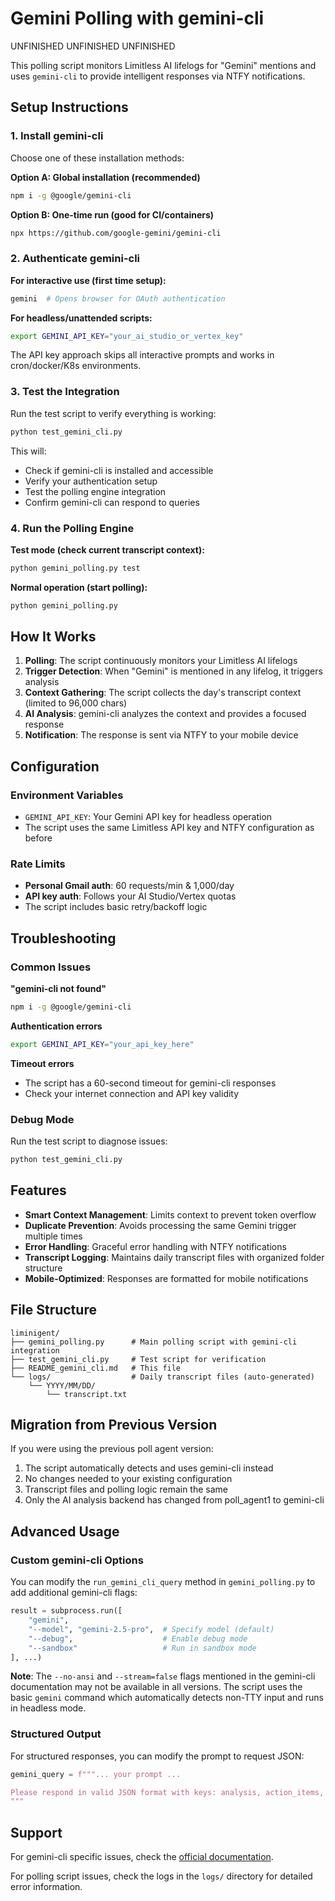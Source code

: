 # Gemini Polling with gemini-cli

UNFINISHED UNFINISHED UNFINISHED

This polling script monitors Limitless AI lifelogs for "Gemini" mentions and uses `gemini-cli` to provide intelligent responses via NTFY notifications.

## Setup Instructions

### 1. Install gemini-cli

Choose one of these installation methods:

**Option A: Global installation (recommended)**
```bash
npm i -g @google/gemini-cli
```

**Option B: One-time run (good for CI/containers)**
```bash
npx https://github.com/google-gemini/gemini-cli
```

### 2. Authenticate gemini-cli

**For interactive use (first time setup):**
```bash
gemini  # Opens browser for OAuth authentication
```

**For headless/unattended scripts:**
```bash
export GEMINI_API_KEY="your_ai_studio_or_vertex_key"
```

The API key approach skips all interactive prompts and works in cron/docker/K8s environments.

### 3. Test the Integration

Run the test script to verify everything is working:

```bash
python test_gemini_cli.py
```

This will:
- Check if gemini-cli is installed and accessible
- Verify your authentication setup
- Test the polling engine integration
- Confirm gemini-cli can respond to queries

### 4. Run the Polling Engine

**Test mode (check current transcript context):**
```bash
python gemini_polling.py test
```

**Normal operation (start polling):**
```bash
python gemini_polling.py
```

## How It Works

1. **Polling**: The script continuously monitors your Limitless AI lifelogs
2. **Trigger Detection**: When "Gemini" is mentioned in any lifelog, it triggers analysis
3. **Context Gathering**: The script collects the day's transcript context (limited to 96,000 chars)
4. **AI Analysis**: gemini-cli analyzes the context and provides a focused response
5. **Notification**: The response is sent via NTFY to your mobile device

## Configuration

### Environment Variables

- `GEMINI_API_KEY`: Your Gemini API key for headless operation
- The script uses the same Limitless API key and NTFY configuration as before

### Rate Limits

- **Personal Gmail auth**: 60 requests/min & 1,000/day
- **API key auth**: Follows your AI Studio/Vertex quotas
- The script includes basic retry/backoff logic

## Troubleshooting

### Common Issues

**"gemini-cli not found"**
```bash
npm i -g @google/gemini-cli
```

**Authentication errors**
```bash
export GEMINI_API_KEY="your_api_key_here"
```

**Timeout errors**
- The script has a 60-second timeout for gemini-cli responses
- Check your internet connection and API key validity

### Debug Mode

Run the test script to diagnose issues:
```bash
python test_gemini_cli.py
```

## Features

- **Smart Context Management**: Limits context to prevent token overflow
- **Duplicate Prevention**: Avoids processing the same Gemini trigger multiple times
- **Error Handling**: Graceful error handling with NTFY notifications
- **Transcript Logging**: Maintains daily transcript files with organized folder structure
- **Mobile-Optimized**: Responses are formatted for mobile notifications

## File Structure

```
liminigent/
├── gemini_polling.py      # Main polling script with gemini-cli integration
├── test_gemini_cli.py     # Test script for verification
├── README_gemini_cli.md   # This file
└── logs/                  # Daily transcript files (auto-generated)
    └── YYYY/MM/DD/
        └── transcript.txt
```

## Migration from Previous Version

If you were using the previous poll agent version:

1. The script automatically detects and uses gemini-cli instead
2. No changes needed to your existing configuration
3. Transcript files and polling logic remain the same
4. Only the AI analysis backend has changed from poll_agent1 to gemini-cli

## Advanced Usage

### Custom gemini-cli Options

You can modify the `run_gemini_cli_query` method in `gemini_polling.py` to add additional gemini-cli flags:

```python
result = subprocess.run([
    "gemini", 
    "--model", "gemini-2.5-pro",  # Specify model (default)
    "--debug",                    # Enable debug mode
    "--sandbox"                   # Run in sandbox mode
], ...)
```

**Note**: The `--no-ansi` and `--stream=false` flags mentioned in the gemini-cli documentation may not be available in all versions. The script uses the basic `gemini` command which automatically detects non-TTY input and runs in headless mode.

### Structured Output

For structured responses, you can modify the prompt to request JSON:

```python
gemini_query = f"""... your prompt ...

Please respond in valid JSON format with keys: analysis, action_items, confidence
"""
```

## Support

For gemini-cli specific issues, check the [official documentation](https://github.com/google-gemini/gemini-cli).

For polling script issues, check the logs in the `logs/` directory for detailed error information. 